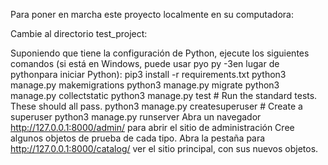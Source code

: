 Para poner en marcha este proyecto localmente en su computadora:

Cambie al directorio test_project:

Suponiendo que tiene la configuración de Python, ejecute los siguientes comandos (si está en Windows, puede usar pyo py -3en lugar de pythonpara iniciar Python):
pip3 install -r requirements.txt
python3 manage.py makemigrations
python3 manage.py migrate
python3 manage.py collectstatic
python3 manage.py test # Run the standard tests. These should all pass.
python3 manage.py createsuperuser # Create a superuser
python3 manage.py runserver
Abra un navegador http://127.0.0.1:8000/admin/ para abrir el sitio de administración
Cree algunos objetos de prueba de cada tipo.
Abra la pestaña para http://127.0.0.1:8000/catalog/ ver el sitio principal, con sus nuevos objetos.
